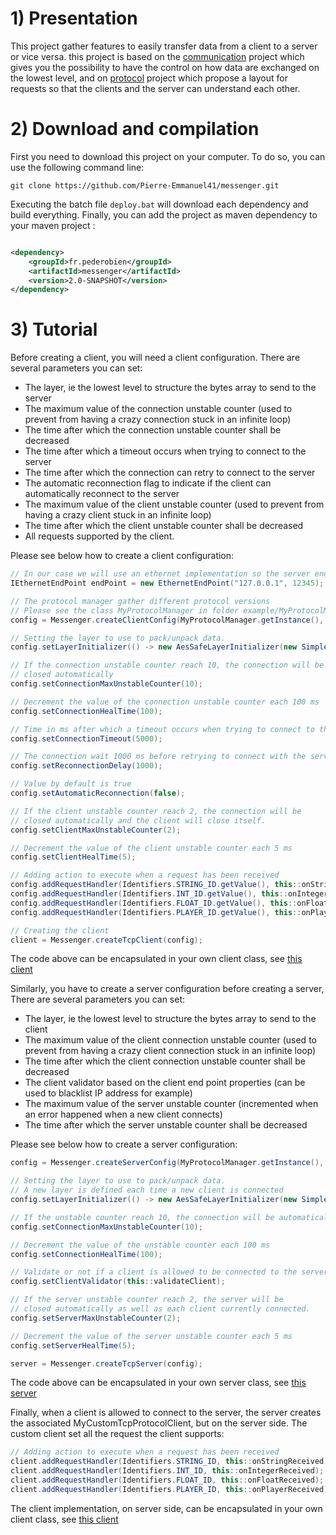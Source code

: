 # 1) Presentation

This project gather features to easily transfer data from a client to a server or vice versa. this project is based on
the [communication](https://github.com/Pierre-Emmanuel41/communication) project which gives you the possibility
to have the control on how data are exchanged on the lowest level, and on
[protocol](https://github.com/Pierre-Emmanuel41/protocol) project which propose a layout for requests so that the clients
and the server can understand each other.

# 2) Download and compilation

First you need to download this project on your computer. To do so, you can use the following command line:

```git
git clone https://github.com/Pierre-Emmanuel41/messenger.git
```

Executing the batch file <code>deploy.bat</code> will download each dependency and build everything. Finally, you can
add the project as maven dependency to your maven project :

```xml

<dependency>
    <groupId>fr.pederobien</groupId>
    <artifactId>messenger</artifactId>
    <version>2.0-SNAPSHOT</version>
</dependency>
```

# 3) Tutorial

Before creating a client, you will need a client configuration. There are several parameters you can set:
* The layer, ie the lowest level to structure the bytes array to send to the server
* The maximum value of the connection unstable counter (used to prevent from having a crazy connection stuck in an
infinite loop)
* The time after which the connection unstable counter shall be decreased
* The time after which a timeout occurs when trying to connect to the server
* The time after which the connection can retry to connect to the server
* The automatic reconnection flag to indicate if the client can automatically reconnect to the server
* The maximum value of the client unstable counter (used to prevent from having a crazy client stuck in an infinite loop)
* The time after which the client unstable counter shall be decreased
* All requests supported by the client.

Please see below how to create a client configuration:

```java
// In our case we will use an ethernet implementation so the server end point is defined by the IP address and the port number
IEthernetEndPoint endPoint = new EthernetEndPoint("127.0.0.1", 12345);

// The protocol manager gather different protocol versions
// Please see the class MyProtocolManager in folder example/MyProtocolManager
config = Messenger.createClientConfig(MyProtocolManager.getInstance(), "My TCP client", endPoint);

// Setting the layer to use to pack/unpack data.
config.setLayerInitializer(() -> new AesSafeLayerInitializer(new SimpleCertificate()));

// If the connection unstable counter reach 10, the connection will be
// closed automatically
config.setConnectionMaxUnstableCounter(10);

// Decrement the value of the connection unstable counter each 100 ms
config.setConnectionHealTime(100);

// Time in ms after which a timeout occurs when trying to connect to the server
config.setConnectionTimeout(5000);

// The connection wait 1000 ms before retrying to connect with the server
config.setReconnectionDelay(1000);

// Value by default is true
config.setAutomaticReconnection(false);

// If the client unstable counter reach 2, the connection will be
// closed automatically and the client will close itself.
config.setClientMaxUnstableCounter(2);

// Decrement the value of the client unstable counter each 5 ms
config.setClientHealTime(5);

// Adding action to execute when a request has been received
config.addRequestHandler(Identifiers.STRING_ID.getValue(), this::onStringReceived);
config.addRequestHandler(Identifiers.INT_ID.getValue(), this::onIntegerReceived);
config.addRequestHandler(Identifiers.FLOAT_ID.getValue(), this::onFloatReceived);
config.addRequestHandler(Identifiers.PLAYER_ID.getValue(), this::onPlayerReceived);

// Creating the client
client = Messenger.createTcpClient(config);
```

The code above can be encapsulated in your own client class, see
[this client](https://github.com/Pierre-Emmanuel41/messenger/blob/master/src/main/java/fr/pederobien/messenger/example/client/MyCustomTcpProtocolClient.java)


Similarly, you have to create a server configuration before creating a server, There are several parameters you can set:
* The layer, ie the lowest level to structure the bytes array to send to the client
* The maximum value of the client connection unstable counter (used to prevent from having a crazy client connection stuck
in an infinite loop)
* The time after which the client connection unstable counter shall be decreased
* The client validator based on the client end point properties (can be used to blacklist IP address for example)
* The maximum value of the server unstable counter (incremented when an error happened when a new client connects)
* The time after which the server unstable counter shall be decreased

Please see below how to create a server configuration:

```java
config = Messenger.createServerConfig(MyProtocolManager.getInstance(), "My TCP server", new EthernetEndPoint(12345));

// Setting the layer to use to pack/unpack data.
// A new layer is defined each time a new client is connected
config.setLayerInitializer(() -> new AesSafeLayerInitializer(new SimpleCertificate()));

// If the unstable counter reach 10, the connection will be automatically closed
config.setConnectionMaxUnstableCounter(10);

// Decrement the value of the unstable counter each 100 ms
config.setConnectionHealTime(100);

// Validate or not if a client is allowed to be connected to the server
config.setClientValidator(this::validateClient);

// If the server unstable counter reach 2, the server will be
// closed automatically as well as each client currently connected.
config.setServerMaxUnstableCounter(2);

// Decrement the value of the server unstable counter each 5 ms
config.setServerHealTime(5);

server = Messenger.createTcpServer(config);
```

The code above can be encapsulated in your own server class, see
[this server](https://github.com/Pierre-Emmanuel41/messenger/blob/master/src/main/java/fr/pederobien/messenger/example/server/MyCustomTcpProtocolServer.java)

Finally, when a client is allowed to connect to the server, the server creates the associated MyCustomTcpProtocolClient,
but on the server side. The custom client set all the request the client supports:

```java
// Adding action to execute when a request has been received
client.addRequestHandler(Identifiers.STRING_ID, this::onStringReceived);
client.addRequestHandler(Identifiers.INT_ID, this::onIntegerReceived);
client.addRequestHandler(Identifiers.FLOAT_ID, this::onFloatReceived);
client.addRequestHandler(Identifiers.PLAYER_ID, this::onPlayerReceived);
```

The client implementation, on server side, can be encapsulated in your own client class, see
[this client](https://github.com/Pierre-Emmanuel41/messenger/blob/master/src/main/java/fr/pederobien/messenger/example/server/MyCustomTcpProtocolClient.java)